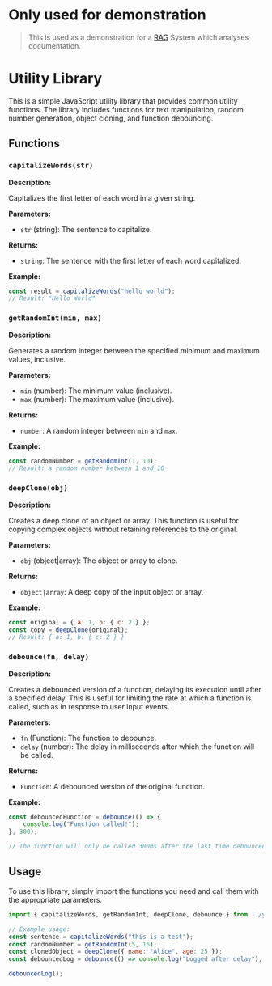 # Only used for demonstration
> This is used as a demonstration for a [RAG](https://aws.amazon.com/what-is/retrieval-augmented-generation/#:~:text=Retrieval%2DAugmented%20Generation%20(RAG),sources%20before%20generating%20a%20response.) System which analyses documentation.

# Utility Library

This is a simple JavaScript utility library that provides common utility functions. The library includes functions for text manipulation, random number generation, object cloning, and function debouncing.

## Functions

### `capitalizeWords(str)`

**Description:**

Capitalizes the first letter of each word in a given string.

**Parameters:**

- `str` (string): The sentence to capitalize.

**Returns:**

- `string`: The sentence with the first letter of each word capitalized.

**Example:**

```javascript
const result = capitalizeWords("hello world");
// Result: "Hello World"
```

### `getRandomInt(min, max)`

**Description:**

Generates a random integer between the specified minimum and maximum values, inclusive.

**Parameters:**

- `min` (number): The minimum value (inclusive).
- `max` (number): The maximum value (inclusive).

**Returns:**

- `number`: A random integer between `min` and `max`.

**Example:**

```javascript
const randomNumber = getRandomInt(1, 10);
// Result: a random number between 1 and 10
```

### `deepClone(obj)`

**Description:**

Creates a deep clone of an object or array. This function is useful for copying complex objects without retaining references to the original.

**Parameters:**

- `obj` (object|array): The object or array to clone.

**Returns:**

- `object|array`: A deep copy of the input object or array.

**Example:**

```javascript
const original = { a: 1, b: { c: 2 } };
const copy = deepClone(original);
// Result: { a: 1, b: { c: 2 } }
```

### `debounce(fn, delay)`

**Description:**

Creates a debounced version of a function, delaying its execution until after a specified delay. This is useful for limiting the rate at which a function is called, such as in response to user input events.

**Parameters:**

- `fn` (Function): The function to debounce.
- `delay` (number): The delay in milliseconds after which the function will be called.

**Returns:**

- `Function`: A debounced version of the original function.

**Example:**

```javascript
const debouncedFunction = debounce(() => {
    console.log("Function called!");
}, 300);

// The function will only be called 300ms after the last time debouncedFunction is invoked.
```

## Usage

To use this library, simply import the functions you need and call them with the appropriate parameters.

```javascript
import { capitalizeWords, getRandomInt, deepClone, debounce } from './your-library.js';

// Example usage:
const sentence = capitalizeWords("this is a test");
const randomNumber = getRandomInt(5, 15);
const clonedObject = deepClone({ name: "Alice", age: 25 });
const debouncedLog = debounce(() => console.log("Logged after delay"), 500);

debouncedLog();
```
